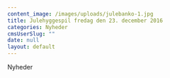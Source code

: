 ```yaml
---
content_image: /images/uploads/julebanko-1.jpg
title: Julehyggespil fredag den 23. december 2016
categories: Nyheder
cmsUserSlug: ""
date: null
layout: default
---
```


Nyheder